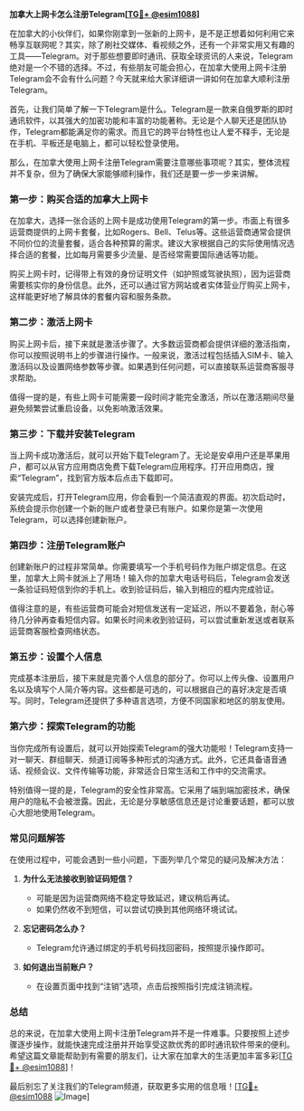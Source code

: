 **加拿大上网卡怎么注册Telegram[[TG💪+ @esim1088](https://t.me/s/esim1088)]**

在加拿大的小伙伴们，如果你刚拿到一张新的上网卡，是不是正想着如何利用它来畅享互联网呢？其实，除了刷社交媒体、看视频之外，还有一个非常实用又有趣的工具——Telegram。对于那些想要即时通讯、获取全球资讯的人来说，Telegram绝对是一个不错的选择。不过，有些朋友可能会担心，在加拿大使用上网卡注册Telegram会不会有什么问题？今天就来给大家详细讲一讲如何在加拿大顺利注册Telegram。

首先，让我们简单了解一下Telegram是什么。Telegram是一款来自俄罗斯的即时通讯软件，以其强大的加密功能和丰富的功能著称。无论是个人聊天还是团队协作，Telegram都能满足你的需求。而且它的跨平台特性也让人爱不释手，无论是在手机、平板还是电脑上，都可以轻松登录使用。

那么，在加拿大使用上网卡注册Telegram需要注意哪些事项呢？其实，整体流程并不复杂，但为了确保大家能够顺利操作，我们还是要一步一步来讲解。

### **第一步：购买合适的加拿大上网卡**

在加拿大，选择一张合适的上网卡是成功使用Telegram的第一步。市面上有很多运营商提供的上网卡套餐，比如Rogers、Bell、Telus等。这些运营商通常会提供不同价位的流量套餐，适合各种预算的需求。建议大家根据自己的实际使用情况选择合适的套餐，比如每月需要多少流量、是否经常需要国际通话等功能。

购买上网卡时，记得带上有效的身份证明文件（如护照或驾驶执照），因为运营商需要核实你的身份信息。此外，还可以通过官方网站或者实体营业厅购买上网卡，这样能更好地了解具体的套餐内容和服务条款。

### **第二步：激活上网卡**

购买上网卡后，接下来就是激活步骤了。大多数运营商都会提供详细的激活指南，你可以按照说明书上的步骤进行操作。一般来说，激活过程包括插入SIM卡、输入激活码以及设置网络参数等步骤。如果遇到任何问题，可以直接联系运营商客服寻求帮助。

值得一提的是，有些上网卡可能需要一段时间才能完全激活，所以在激活期间尽量避免频繁尝试重启设备，以免影响激活效果。

### **第三步：下载并安装Telegram**

当上网卡成功激活后，就可以开始下载Telegram了。无论是安卓用户还是苹果用户，都可以从官方应用商店免费下载Telegram应用程序。打开应用商店，搜索“Telegram”，找到官方版本后点击下载即可。

安装完成后，打开Telegram应用，你会看到一个简洁直观的界面。初次启动时，系统会提示你创建一个新的账户或者登录已有账户。如果你是第一次使用Telegram，可以选择创建新账户。

### **第四步：注册Telegram账户**

创建新账户的过程非常简单。你需要填写一个手机号码作为账户绑定信息。在这里，加拿大上网卡就派上了用场！输入你的加拿大电话号码后，Telegram会发送一条验证码短信到你的手机上。收到验证码后，输入到相应的框内完成验证。

值得注意的是，有些运营商可能会对短信发送有一定延迟，所以不要着急，耐心等待几分钟再查看短信内容。如果长时间未收到验证码，可以尝试重新发送或者联系运营商客服检查网络状态。

### **第五步：设置个人信息**

完成基本注册后，接下来就是完善个人信息的部分了。你可以上传头像、设置用户名以及填写个人简介等内容。这些都是可选的，可以根据自己的喜好决定是否填写。同时，Telegram还提供了多种语言选项，方便不同国家和地区的朋友使用。

### **第六步：探索Telegram的功能**

当你完成所有设置后，就可以开始探索Telegram的强大功能啦！Telegram支持一对一聊天、群组聊天、频道订阅等多种形式的沟通方式。此外，它还具备语音通话、视频会议、文件传输等功能，非常适合日常生活和工作中的交流需求。

特别值得一提的是，Telegram的安全性非常高。它采用了端到端加密技术，确保用户的隐私不会被泄露。因此，无论是分享敏感信息还是讨论重要话题，都可以放心大胆地使用Telegram。

### **常见问题解答**

在使用过程中，可能会遇到一些小问题，下面列举几个常见的疑问及解决方法：

1. **为什么无法接收到验证码短信？**
   - 可能是因为运营商网络不稳定导致延迟，建议稍后再试。
   - 如果仍然收不到短信，可以尝试切换到其他网络环境试试。

2. **忘记密码怎么办？**
   - Telegram允许通过绑定的手机号码找回密码，按照提示操作即可。

3. **如何退出当前账户？**
   - 在设置页面中找到“注销”选项，点击后按照指引完成注销流程。

### **总结**

总的来说，在加拿大使用上网卡注册Telegram并不是一件难事。只要按照上述步骤逐步操作，就能快速完成注册并开始享受这款优秀的即时通讯软件带来的便利。希望这篇文章能帮助到有需要的朋友们，让大家在加拿大的生活更加丰富多彩[[TG💪+ @esim1088](https://t.me/s/esim1088)]！

最后别忘了关注我们的Telegram频道，获取更多实用的信息哦！[[TG💪+ @esim1088](https://t.me/s/esim1088) ![Image](https://i.postimg.cc/4NQfJmqS/Snipaste-2025-05-13-00-14-12.png)]